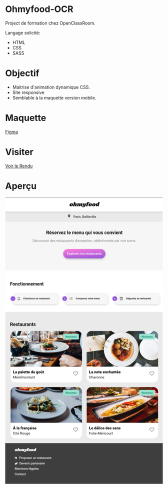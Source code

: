 # Ohmyfood-OCR

Project de formation chez OpenClassRoom.

Langage solicité:
- HTML
- CSS
- SASS

# Objectif 

- Maitrise d'animation dynamique CSS.
- Site responsive
- Semblable à la maquette version mobile.

# Maquette

[Figma](https://www.figma.com/file/t4449fzDnwGYmzuwQdu87V/Projet-3-FR---Ohmyfood?node-id=0%3A1)

# Visiter

[Voir le Rendu](https://nerion-1337.github.io/Ohmyfood-OCR/)


# Aperçu
![screenshot du site](./0-Order-Mission/screen/ohmyfood.png)


